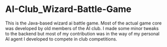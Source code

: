 # AI-Club_Wizard-Battle-Game
This is the Java-based wizard ai battle game. Most of the actual game core was developed by old members of the AI club. I made some minor tweaks to the backend but most of my contribution was in the way of my personal AI agent I developed to compete in club competitions.
